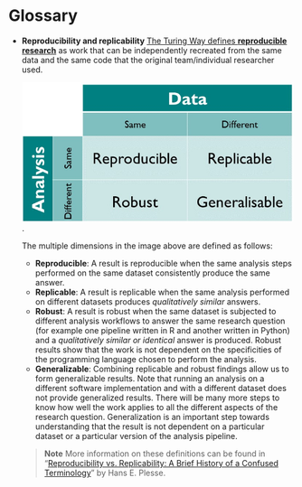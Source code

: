 # Glossary

* **Reproducibility and replicability**
    [The Turing Way defines **reproducible research**](https://the-turing-way.netlify.app/reproducible-research/overview/overview-definitions.html#rr-overview-definitions) as work that can be independently recreated from the same data and the same code that the original team/individual researcher used.

    ![Matrix on reproducible, replicable, robust, and generalizable research by the Turing Way](./images/reproducible-matrix.jpeg).

    The multiple dimensions in the image above are defined as follows:

    * **Reproducible**: A result is reproducible when the same analysis steps performed on the same dataset consistently produce the same answer.
    * **Replicable**: A result is replicable when the same analysis performed on different datasets produces *qualitatively similar* answers.
    * **Robust**: A result is robust when the same dataset is subjected to different analysis workflows to answer the same research question (for example one pipeline written in R and another written in Python) and a *qualitatively similar or identical* answer is produced. Robust results show that the work is not dependent on the specificities of the programming language chosen to perform the analysis.
    * **Generalizable**: Combining replicable and robust findings allow us to form generalizable results. Note that running an analysis on a different software implementation and with a different dataset does not provide generalized results. There will be many more steps to know how well the work applies to all the different aspects of the research question. Generalization is an important step towards understanding that the result is not dependent on a particular dataset or a particular version of the analysis pipeline.

    > **Note**
    > More information on these definitions can be found in “[Reproducibility vs. Replicability: A Brief History of a Confused Terminology](https://the-turing-way.netlify.app/afterword/bibliography.html#id51)” by Hans E. Plesse.